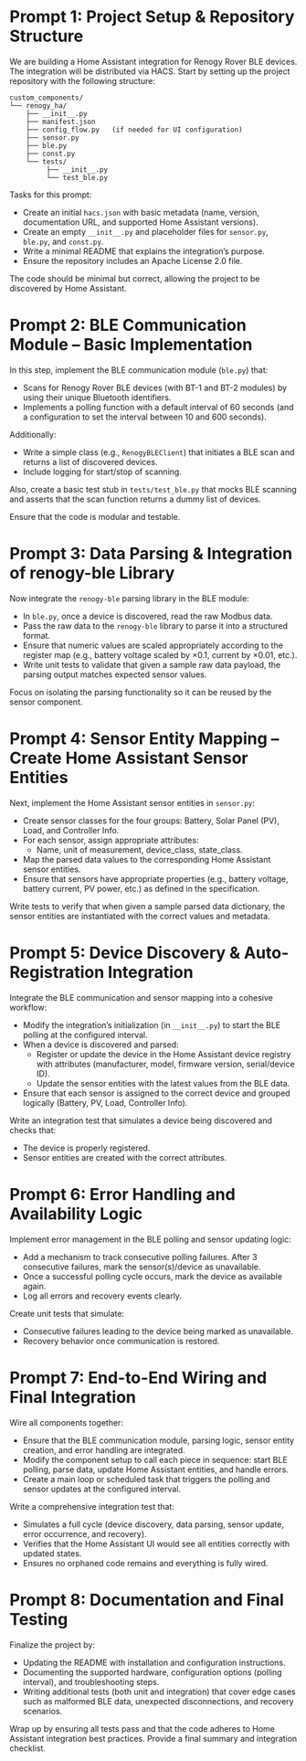 # Prompt 1: Project Setup & Repository Structure

We are building a Home Assistant integration for Renogy Rover BLE devices. The integration will be distributed via HACS. Start by setting up the project repository with the following structure:

    custom_components/
    └── renogy_ha/
        ├── __init__.py
        ├── manifest.json
        ├── config_flow.py   (if needed for UI configuration)
        ├── sensor.py
        ├── ble.py
        ├── const.py
        └── tests/
             ├── __init__.py
             └── test_ble.py

Tasks for this prompt:
- Create an initial `hacs.json` with basic metadata (name, version, documentation URL, and supported Home Assistant versions).
- Create an empty `__init__.py` and placeholder files for `sensor.py`, `ble.py`, and `const.py`.
- Write a minimal README that explains the integration’s purpose.
- Ensure the repository includes an Apache License 2.0 file.

The code should be minimal but correct, allowing the project to be discovered by Home Assistant.

# Prompt 2: BLE Communication Module – Basic Implementation

In this step, implement the BLE communication module (`ble.py`) that:
- Scans for Renogy Rover BLE devices (with BT-1 and BT-2 modules) by using their unique Bluetooth identifiers.
- Implements a polling function with a default interval of 60 seconds (and a configuration to set the interval between 10 and 600 seconds).

Additionally:
- Write a simple class (e.g., `RenogyBLEClient`) that initiates a BLE scan and returns a list of discovered devices.
- Include logging for start/stop of scanning.

Also, create a basic test stub in `tests/test_ble.py` that mocks BLE scanning and asserts that the scan function returns a dummy list of devices.

Ensure that the code is modular and testable.

# Prompt 3: Data Parsing & Integration of renogy-ble Library

Now integrate the `renogy-ble` parsing library in the BLE module:
- In `ble.py`, once a device is discovered, read the raw Modbus data.
- Pass the raw data to the `renogy-ble` library to parse it into a structured format.
- Ensure that numeric values are scaled appropriately according to the register map (e.g., battery voltage scaled by ×0.1, current by ×0.01, etc.).
- Write unit tests to validate that given a sample raw data payload, the parsing output matches expected sensor values.

Focus on isolating the parsing functionality so it can be reused by the sensor component.

# Prompt 4: Sensor Entity Mapping – Create Home Assistant Sensor Entities

Next, implement the Home Assistant sensor entities in `sensor.py`:
- Create sensor classes for the four groups: Battery, Solar Panel (PV), Load, and Controller Info.
- For each sensor, assign appropriate attributes:
  - Name, unit of measurement, device_class, state_class.
- Map the parsed data values to the corresponding Home Assistant sensor entities.
- Ensure that sensors have appropriate properties (e.g., battery voltage, battery current, PV power, etc.) as defined in the specification.

Write tests to verify that when given a sample parsed data dictionary, the sensor entities are instantiated with the correct values and metadata.

# Prompt 5: Device Discovery & Auto-Registration Integration

Integrate the BLE communication and sensor mapping into a cohesive workflow:
- Modify the integration’s initialization (in `__init__.py`) to start the BLE polling at the configured interval.
- When a device is discovered and parsed:
  - Register or update the device in the Home Assistant device registry with attributes (manufacturer, model, firmware version, serial/device ID).
  - Update the sensor entities with the latest values from the BLE data.
- Ensure that each sensor is assigned to the correct device and grouped logically (Battery, PV, Load, Controller Info).

Write an integration test that simulates a device being discovered and checks that:
- The device is properly registered.
- Sensor entities are created with the correct attributes.

# Prompt 6: Error Handling and Availability Logic

Implement error management in the BLE polling and sensor updating logic:
- Add a mechanism to track consecutive polling failures. After 3 consecutive failures, mark the sensor(s)/device as unavailable.
- Once a successful polling cycle occurs, mark the device as available again.
- Log all errors and recovery events clearly.

Create unit tests that simulate:
- Consecutive failures leading to the device being marked as unavailable.
- Recovery behavior once communication is restored.

# Prompt 7: End-to-End Wiring and Final Integration

Wire all components together:
- Ensure that the BLE communication module, parsing logic, sensor entity creation, and error handling are integrated.
- Modify the component setup to call each piece in sequence: start BLE polling, parse data, update Home Assistant entities, and handle errors.
- Create a main loop or scheduled task that triggers the polling and sensor updates at the configured interval.

Write a comprehensive integration test that:
- Simulates a full cycle (device discovery, data parsing, sensor update, error occurrence, and recovery).
- Verifies that the Home Assistant UI would see all entities correctly with updated states.
- Ensures no orphaned code remains and everything is fully wired.

# Prompt 8: Documentation and Final Testing

Finalize the project by:
- Updating the README with installation and configuration instructions.
- Documenting the supported hardware, configuration options (polling interval), and troubleshooting steps.
- Writing additional tests (both unit and integration) that cover edge cases such as malformed BLE data, unexpected disconnections, and recovery scenarios.

Wrap up by ensuring all tests pass and that the code adheres to Home Assistant integration best practices. Provide a final summary and integration checklist.